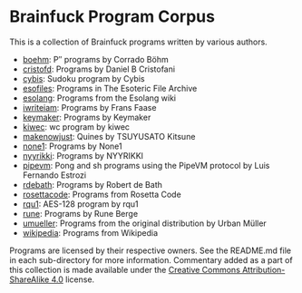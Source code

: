 # Brainfuck Program Corpus

This is a collection of Brainfuck programs written by various authors.

- [boehm](boehm/README.md): P′′ programs by Corrado Böhm
- [cristofd](cristofd/README.md): Programs by Daniel B Cristofani
- [cybis](cybis/README.md): Sudoku program by Cybis
- [esofiles](esofiles.md): Programs in The Esoteric File Archive
- [esolang](esolang/README.md): Programs from the Esolang wiki
- [iwriteiam](iwriteiam/README.md): Programs by Frans Faase
- [keymaker](keymaker/README.md): Programs by Keymaker
- [kiwec](kiwec/README.md): wc program by kiwec
- [makenowjust](makenowjust/README.md): Quines by TSUYUSATO Kitsune
- [none1](none1/README.md): Programs by None1
- [nyyrikki](nyyrikki/README.md): Programs by NYYRIKKI
- [pipevm](pipevm/README.md): Pong and sh programs using the PipeVM protocol by
  Luis Fernando Estrozi
- [rdebath](rdebath/README.md): Programs by Robert de Bath
- [rosettacode](rosettacode/README.md): Programs from Rosetta Code
- [rqu1](rqu1/README.md): AES-128 program by rqu1
- [rune](rune/README.md): Programs by Rune Berge
- [umueller](umueller/README.md): Programs from the original distribution by
  Urban Müller
- [wikipedia](wikipedia/README.md): Programs from Wikipedia

Programs are licensed by their respective owners. See the README.md file in each
sub-directory for more information. Commentary added as a part of this
collection is made available under the [Creative Commons Attribution-ShareAlike
4.0](https://creativecommons.org/licenses/by-sa/4.0/) license.
